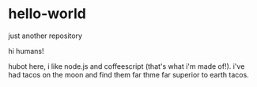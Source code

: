 # hello-world
just another repository

hi humans!

hubot here, i like node.js and coffeescript (that's what i'm made of!).
i've had tacos on the moon and find them far thme far superior to earth tacos.
